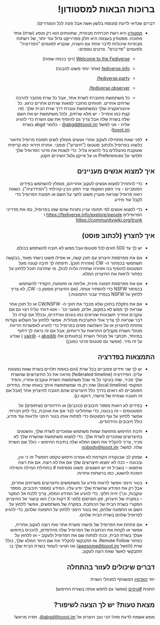 <div dir="rtl">

# ברוכות הבאות למסטודון!


דברים שכדאי לדעת (מנוסח בלשון אשה אבל פונה לכל המגדרים):
  

- [מסטודון](https://joinmastodon.org/) היא רשת חברתית מבוזרת, שתווותים הוא רק מופע (שרת) אחד מתוכה. מסטודון בעצמה היא חלק מפרוייקט גדול עוד יותר, של רשתות מבוזרות שיכולות לדבר אחת עם השניה, שנקרא לפעמים "הפדרציה" ולפעמים "פדיברס". פרטים נוספים:
 
     - [Welcome to the Fediverse](https://joinfediverse.wiki/Main_Page/Fancy) (ויקי בכמה שפות)
     - [fediverse.info](https://fediverse.info/) (אתר יותר פשוט להבנה)
     - [fediverse.party/](https://fediverse.info/)
     - [fediverse.observer/](https://fediverse.info/)


  - כל משתמשת מחוברת לשרת אחד, אבל כל שרת מחובר להרבה שרתים אחרים. תווותים מחובר למאות שרתים אחרים כרגע. כל אינטראקציה שלך כמשתמשת עוברת דרך שרת הבית שלך. (זה קצת כמו אימייל - יש מלא שרתים, ולכל משתמשת יש את השם שלה בשרת שלה אבל צריך גם להוסיף את שם השרת כדי להגיע אליה - אני למשל <span dir="ltr">[@abgd@tooot.im](https://tooot.im/@abgd)</span> - כלומר abgd בשרת [tooot.im](https://tooot.im))

- לפני שאת מתחילה לעקוב אחרי אנשים מומלץ לשים תמונת פרופיל ותיאור כלשהו בפרופיל ולכתוב סטטוס ("חיצרוץ") פומבי. אחרת תיראי כמו קריפית שעוקבת מהצללים בלי להוציא צליל. כדי לשנות את פרטי הפרופיל שלך תלחצי על Preferences או על אייקון גלגל השיניים הקטן.

## איך למצוא אנשים מעניינים  

- כדי להתחיל למצוא אנשים לעקוב אחריהם, מומלץ להשתמש בפידים הפומביים - ציר הזמן המקומי וציר הזמן הבין-קהילתי ("הפידרציה"). כשאת רואה פרופיל שנראה מעניין פשוט לחצי על השם או תמונת הפרופיל כדי לקבל עוד מידע.

  
- כדי למצוא אנשים לפי תחומי עניין ותגיות שהם שמו בפרופיל, נסו את מדריכי הפרופילים https://fediverse.info/explore/people ו https://communitywiki.org/trunk
  
## איך לחצרץ (לכתוב פוסט) 

- יש לך עד 500 תווים לכל סטטוס אבל ממש לא חובה להשתמש בכולם.

- אם את מפרסמת חיצרוץ עם תוכן קשה, או אפילו פשוט נישתי מאוד, בבקשה תשתמשי בכפתור ה- CW (אזהרת תוכן). תיפתח לך תיבה קטנה מעל הסטטוס להוסיף בה אזהרה שתהיה גלויה לכולן. מי שתרצה תוכל ללחוץ על כפתור לראות את החיצרוץ המלא.

- אם את מפרסמת תמונה מינית, אלימה או מזעזעת, הקפידי להשתמש בכפתור NSFW כדי להסתיר אותה. (אם החיצרוץ מסומן ב- CW, לא צריך ללחוץ על NSFW בנפרד עבור התמונות.)

- אם את נתקלת בתוכן שלא מכבד את חוקי ה- CW/NSFW או כל תוכן אחר שנראה לך ממש לא במקום, אלים, פוגעני וכו' - אנא דווחי עליו! רצוי גם אם עוקבים אחריך חשבונות שנראים כמו בוטים טורדניים, ובכלל אם קורה כל דבר שנראה לך צריך אולי התערבות מנהלית. אפשר ללחוץ על השלוש נקודות מתחת לחיצרוץ או על השלושה פסים בפרופיל כדי להגיע לאפשרות הדיווח. מנהלי השרת מקבלים התראות על דיווחים, אבל אם זה נראה לך דחוף במיוחד, תכתבי אל מנהלי השרת (בתווותים אלו [@abgd](https://tooot.im/@abgd) ו- [@yair](https://tooot.im/@yair) ) שנדע על זה מיד. (אפשר גם סטטוס פרטי כמובן)


## התמצאות בפדרציה

- יש לך שני פידים פומביים בכל שרת (והם באמת תלויים בשרת שאת נמצאת עליו): הפידרציה (federated timeline) מראה את כל החיצרוצים שהשרת שלך מכיר, שזה בעיקר כל מי שכל משתמשות השרת עוקבים אחריו, והפיד המקומי (local timeline) שזה רק מי שמשתמשת איתך באותו שרת. בפידים הפומביים לא רואים בדרך כלל חיצרוצים שהם תגובה לחיצרוץ אחר (אבל אם זה תגובה עצמית של מישהי, דווקא כן). 

- בפידים לא רואות מספר חיבובים (כוכבים) או הידהודים (שיתופים) על הסטטוסים – זה בכוונה, כדי שתחליטי לבד אם את אוהבת, בלי לחץ חברתי. אפשר ללחוץ על גוף הסטטוס כדי לפתוח אותו בטור הימני ולראות עוד מידע, כולל חיבובים והידהודים.

- תיבת החיפוש מחפשת שמות משתמש שמוכרים לשרת שלך, והשטגים בחיצרוצים שמוכרים לשרת שלך. כדי למצוא משתמשת שהשרת שלך לא מכיר, צריך להקליד את השם המלא שלה בתיבת החיפוש – כולל שם השרת שלה. למשל:
nobody@tooot.im

- שמתן לב שבנקודה הקודמת לא אמרנו חיפוש טקסט חופשי? זה כי אין, ובכוונה – ככה לא ימצאו חיצרוצים שלך אם את לא רוצה. אם את רוצה שימצאו – בשביל זה יש השטגים. פשוט מוסיפות # בתחילת המילה והמילה הופכת להשטג, כמו ברשתות אחרות.

- בטור הימני אפשר לראות מידע על משתמשים וחיצרוצים משרתים אחרים, אבל רק את המידע שהשרת שלך יודע עליו. המידע (מספר חיבובים, מספר עוקבות, וכו') יהיה חלקי. כדי להגיע אל המידע המלא, צריך ללכת אל המקור – במקרה של חיצרוץ, זמן הפרסום (לפני X דקות וכו') הוא קישור אל החיצרוץ המקורי בשרת הבית של הכותבת. במקרה של משתמשים, אפשר ללחוץ על השם או התמונה שלהם, ואז בטור הימני ללחוץ על התמונה שלהם, כדי להגיע לפרופיל שלהם בשרת הבית שלהם. 

- אם פתחת את הפרופיל של מישהי משרת אחר ואת רוצה לעקוב אחריה, אפשר או לקחת את הכתובת של הפרופיל שלה מהדפדפן, להכניס בחיפוש אצלך בשרת הבית, וככה לפתוח שם את הפרופיל ולעקוב – או ללחוץ על כפתור Remote Follow. אז תתבקשי להקליד את שם היוזר המלא שלך, כולל שרת (למשל awesome@tooot.im) ואז תגיעי לעמוד בשרת הבית שלך בו תתבקשי לאשר שאת רוצה לעקוב.

## דברים שיכולים לעזור בהתחלה
יוזר [האדמין](https://tooot.im/@admin) המשותף למנהלי השרת

התגית [#טיפים](https://tooot.im/web/tags/%D7%98%D7%99%D7%A4%D7%99%D7%9D) (אפשר גם לחפש אותה בשורת החיפוש)
 
## מצאת טעות? יש לך הצעה לשיפור?
ממש אשמח לדעת מזה! הכי טוב חיצרוץ אל <span dir="ltr">[@abgd@tooot.im](https://tooot.im/@abgd)</span>. תודה מראש!
</div>
